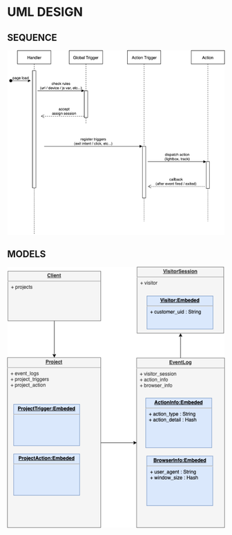 # UML DESIGN

## SEQUENCE

  ![UML SEQUENCE](doc/assets/uml_sequence.png)


## MODELS

  ![UML MODELS](doc/assets/uml_models.png)